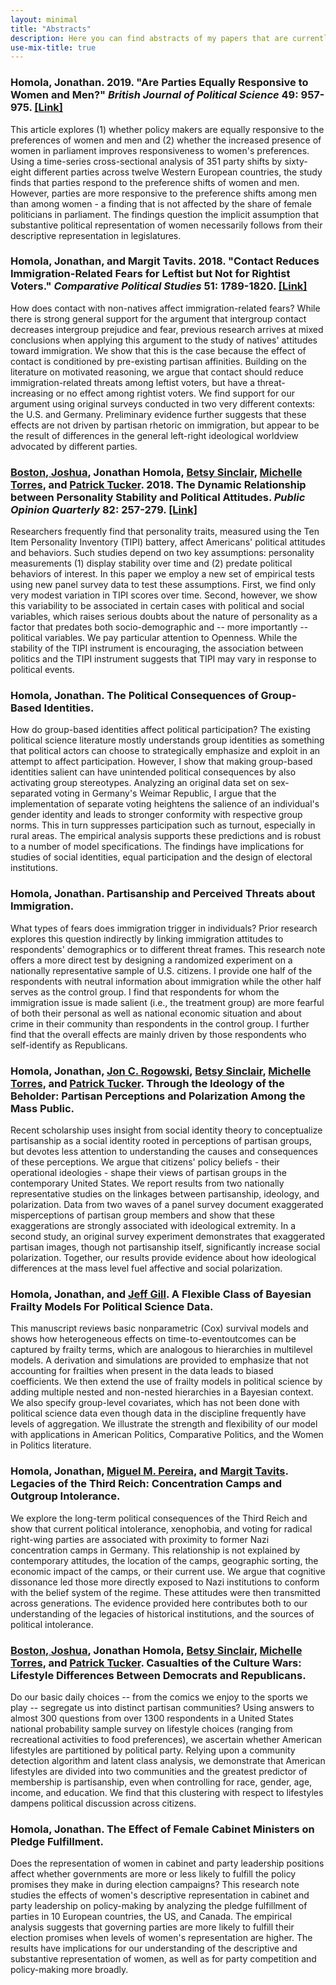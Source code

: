 ```yaml
---
layout: minimal
title: "Abstracts"
description: Here you can find abstracts of my papers that are currently under review or work in progress.
use-mix-title: true
---
```


### <a name="responsiveness"></a>Homola, Jonathan. 2019. "Are Parties Equally Responsive to Women and Men?" *British Journal of Political Science* 49: 957-975. [[Link]](https://doi.org/10.1017/S0007123417000114 "British Journal of Political Science")
This article explores (1) whether policy makers are equally responsive to the preferences of women and men and (2) whether the increased presence of women in parliament improves responsiveness to women's preferences. Using a time-series cross-sectional analysis of 351 party shifts by sixty-eight different parties across twelve Western European countries, the study finds that parties respond to the preference shifts of women and men. However, parties are more responsive to the preference shifts among men than among women - a finding that is not affected by the share of female politicians in parliament. The findings question the implicit assumption that substantive political representation of women necessarily follows from their descriptive representation in legislatures.

### <a name="contact"></a>Homola, Jonathan, and Margit Tavits. 2018. "Contact Reduces Immigration-Related Fears for Leftist but Not for Rightist Voters." *Comparative Political Studies* 51: 1789-1820. [[Link]](https://doi.org/10.1177/0010414017740590 "Comparative Political Studies")
How does contact with non-natives affect immigration-related fears? While there is strong general support for the argument that intergroup contact decreases intergroup prejudice and fear, previous research arrives at mixed conclusions when applying this argument to the study of natives' attitudes toward immigration. We show that this is the case because the effect of contact is conditioned by pre-existing partisan affinities. Building on the literature on motivated reasoning, we argue that contact should reduce immigration-related threats among leftist voters, but have a threat-increasing or no effect among rightist voters. We find support for our argument using original surveys conducted in two very different contexts: the U.S. and Germany. Preliminary evidence further suggests that these effects are not driven by partisan rhetoric on immigration, but appear to be the result of differences in the general left-right ideological worldview advocated by different parties.

### <a name="tipi"></a><a href="http://joshuaboston.com/" target="_blank">Boston, Joshua</a>, Jonathan Homola, <a href="https://pages.wustl.edu/betsysinclair" target="_blank">Betsy Sinclair</a>, <a href="http://smtorres.org" target="_blank">Michelle Torres</a>, and <a href="http://www.patricktucker.org" target="_blank">Patrick Tucker</a>. 2018. The Dynamic Relationship between Personality Stability and Political Attitudes. *Public Opinion Quarterly* 82: 257-279. [[Link]](https://doi.org/10.1093/poq/nfy001 "Public Opinion Quarterly")
Researchers frequently find that personality traits, measured using the Ten Item Personality Inventory (TIPI) battery, affect Americans' political attitudes and behaviors. Such studies depend on two key assumptions: personality measurements (1) display stability over time and (2) predate political behaviors of interest. In this paper we employ a new set of empirical tests using new panel survey data to test these assumptions. First, we find only very modest variation in TIPI scores over time. Second, however, we show this variability to be associated in certain cases with political and social variables, which raises serious doubts about the nature of personality as a factor that predates both socio-demographic and -- more importantly -- political variables. We pay particular attention to Openness. While the stability of the TIPI instrument is encouraging, the association between politics and the TIPI instrument suggests that TIPI may vary in response to political events.

### <a name="separate"></a>Homola, Jonathan. The Political Consequences of Group-Based Identities.
How do group-based identities affect political participation? The existing political science literature mostly understands group identities as something that political actors can choose to strategically emphasize and exploit in an attempt to affect participation. However, I show that making group-based identities salient can have unintended political consequences by also activating group stereotypes. Analyzing an original data set on sex-separated voting in Germany's Weimar Republic, I argue that the implementation of separate voting heightens the salience of an individual's gender identity and leads to stronger conformity with respective group norms. This in turn suppresses participation such as turnout, especially in rural areas. The empirical analysis supports these predictions and is robust to a number of model specifications. The findings have implications for studies of social identities, equal participation and the design of electoral institutions.

### <a name="threats"></a>Homola, Jonathan. Partisanship and Perceived Threats about Immigration.
What types of fears does immigration trigger in individuals? Prior research explores this question indirectly by linking immigration attitudes to respondents' demographics or to different threat frames. This research note offers a more direct test by designing a randomized experiment on a nationally representative sample of U.S. citizens. I provide one half of the respondents with neutral information about immigration while the other half serves as the control group. I find that respondents for whom the immigration issue is made salient (i.e., the treatment group) are more fearful of both their personal as well as national economic situation and about crime in their community than respondents in the control group. I further find that the overall effects are mainly driven by those respondents who self-identify as Republicans.

### <a name="ideology"></a>Homola, Jonathan, <a href="http://scholar.harvard.edu/rogowski" target="_blank">Jon C. Rogowski</a>, <a href="https://pages.wustl.edu/betsysinclair" target="_blank">Betsy Sinclair</a>, <a href="http://smtorres.org" target="_blank">Michelle Torres</a>, and <a href="http://www.patricktucker.org" target="_blank">Patrick Tucker</a>. Through the Ideology of the Beholder: Partisan Perceptions and Polarization Among the Mass Public.
Recent scholarship uses insight from social identity theory to conceptualize partisanship as a social identity rooted in perceptions of partisan groups, but devotes less attention to understanding the causes and consequences of these perceptions. We argue that citizens' policy beliefs - their operational ideologies - shape their views of partisan groups in the contemporary United States. We report results from two nationally representative studies on the linkages between partisanship, ideology, and polarization. Data from two waves of a panel survey document exaggerated misperceptions of partisan group members and show that these exaggerations are strongly associated with ideological extremity. In a second study, an original survey experiment demonstrates that exaggerated partisan images, though not partisanship itself, significantly increase social polarization. Together, our results provide evidence about how ideological differences at the mass level fuel affective and social polarization.

### <a name="frailty"></a>Homola, Jonathan, and <a href="http://jeffgill.org/" target="_blank">Jeff Gill</a>. A Flexible Class of Bayesian Frailty Models For Political Science Data.
This manuscript reviews basic nonparametric (Cox) survival models and shows how heterogeneous effects on time-to-eventoutcomes can be captured by frailty terms, which are analogous to hierarchies in multilevel models. A derivation and simulations are provided to emphasize that not accounting for frailties when present in the data leads to biased coefficients. We then extend the use of frailty models in political science by adding multiple nested and non-nested hierarchies in a Bayesian context. We also specify group-level covariates, which has not been done with political science data even though data in the discipline frequently have levels of aggregation. We illustrate the strength and flexibility of our model with applications in American Politics, Comparative Politics, and the Women in Politics literature.

### <a name="camps"></a>Homola, Jonathan, <a href="https://miguelmaria.wordpress.com" target="_blank">Miguel M. Pereira</a>, and <a href="http://pages.wustl.edu/tavits" target="_blank">Margit Tavits</a>. Legacies of the Third Reich: Concentration Camps and Outgroup Intolerance.
We explore the long-term political consequences of the Third Reich and show that current political intolerance, xenophobia, and voting for radical right-wing parties are associated with proximity to former Nazi concentration camps in Germany. This relationship is not explained by contemporary attitudes, the location of the camps, geographic sorting, the economic impact of the camps, or their current use. We argue that cognitive dissonance led those more directly exposed to Nazi institutions to conform with the belief system of the regime. These attitudes were then transmitted across generations. The evidence provided here contributes both to our understanding of the legacies of historical institutions, and the sources of political intolerance.

### <a name="lifestyles"></a><a href="http://joshuaboston.com/" target="_blank">Boston, Joshua</a>, Jonathan Homola, <a href="https://pages.wustl.edu/betsysinclair" target="_blank">Betsy Sinclair</a>, <a href="http://smtorres.org" target="_blank">Michelle Torres</a>, and <a href="http://www.patricktucker.org" target="_blank">Patrick Tucker</a>. Casualties of the Culture Wars: Lifestyle Differences Between Democrats and Republicans.
Do our basic daily choices -- from the comics we enjoy to the sports we play -- segregate us into distinct partisan communities? Using answers to almost 300 questions from over 1300 respondents in a United States national probability sample survey on lifestyle choices (ranging from recreational activities to food preferences), we ascertain whether American lifestyles are partitioned by political party. Relying upon a community detection algorithm and latent class analysis, we demonstrate that American lifestyles are divided into two communities and the greatest predictor of membership is partisanship, even when controlling for race, gender, age, income, and education. We find that this clustering with respect to lifestyles dampens political discussion across citizens.

### <a name="pledges"></a>Homola, Jonathan. The Effect of Female Cabinet Ministers on Pledge Fulfillment.
Does the representation of women in cabinet and party leadership positions affect whether governments are more or less likely to fulfill the policy promises they make in during election campaigns? This research note studies the effects of women's descriptive representation in cabinet and party leadership on policy-making by analyzing the pledge fulfillment of parties in 10 European countries, the US, and Canada. The empirical analysis suggests that governing parties are more likely to fulfill their election promises when levels of women's representation are higher. The results have implications for our understanding of the descriptive and substantive representation of women, as well as for party competition and policy-making more broadly.
